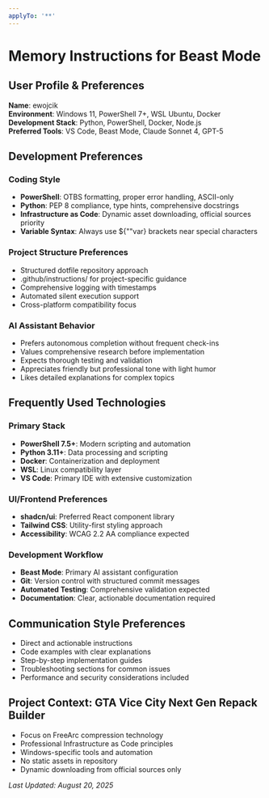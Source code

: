 ```yaml
---
applyTo: '**'
---
```


# Memory Instructions for Beast Mode

## User Profile & Preferences

**Name**: ewojcik  
**Environment**: Windows 11, PowerShell 7+, WSL Ubuntu, Docker  
**Development Stack**: Python, PowerShell, Docker, Node.js  
**Preferred Tools**: VS Code, Beast Mode, Claude Sonnet 4, GPT-5  

## Development Preferences

### Coding Style
- **PowerShell**: OTBS formatting, proper error handling, ASCII-only
- **Python**: PEP 8 compliance, type hints, comprehensive docstrings
- **Infrastructure as Code**: Dynamic asset downloading, official sources priority
- **Variable Syntax**: Always use ${""var} brackets near special characters

### Project Structure Preferences
- Structured dotfile repository approach
- .github/instructions/ for project-specific guidance
- Comprehensive logging with timestamps
- Automated silent execution support
- Cross-platform compatibility focus

### AI Assistant Behavior
- Prefers autonomous completion without frequent check-ins
- Values comprehensive research before implementation
- Expects thorough testing and validation
- Appreciates friendly but professional tone with light humor
- Likes detailed explanations for complex topics

## Frequently Used Technologies

### Primary Stack
- **PowerShell 7.5+**: Modern scripting and automation
- **Python 3.11+**: Data processing and scripting
- **Docker**: Containerization and deployment
- **WSL**: Linux compatibility layer
- **VS Code**: Primary IDE with extensive customization

### UI/Frontend Preferences  
- **shadcn/ui**: Preferred React component library
- **Tailwind CSS**: Utility-first styling approach
- **Accessibility**: WCAG 2.2 AA compliance expected

### Development Workflow
- **Beast Mode**: Primary AI assistant configuration
- **Git**: Version control with structured commit messages
- **Automated Testing**: Comprehensive validation expected
- **Documentation**: Clear, actionable documentation required

## Communication Style Preferences
- Direct and actionable instructions
- Code examples with clear explanations
- Step-by-step implementation guides
- Troubleshooting sections for common issues
- Performance and security considerations included

## Project Context: GTA Vice City Next Gen Repack Builder
- Focus on FreeArc compression technology
- Professional Infrastructure as Code principles
- Windows-specific tools and automation
- No static assets in repository
- Dynamic downloading from official sources only

*Last Updated: August 20, 2025*
